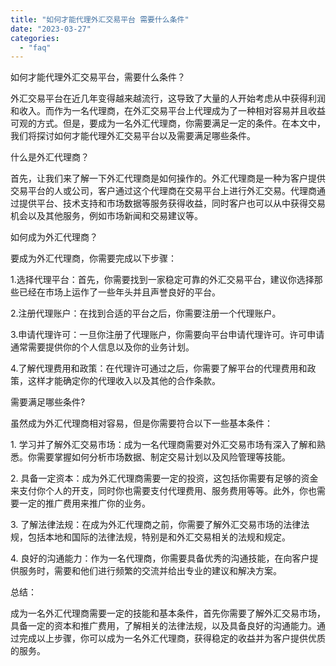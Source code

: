 ```yaml
---
title: "如何才能代理外汇交易平台 需要什么条件"
date: "2023-03-27"
categories: 
  - "faq"
---
```


如何才能代理外汇交易平台，需要什么条件？

外汇交易平台在近几年变得越来越流行，这导致了大量的人开始考虑从中获得利润和收入。而作为一名代理商，在外汇交易平台上代理成为了一种相对容易并且收益可观的方式。但是，要成为一名外汇代理商，你需要满足一定的条件。在本文中，我们将探讨如何才能代理外汇交易平台以及需要满足哪些条件。

什么是外汇代理商？

首先，让我们来了解一下外汇代理商是如何操作的。外汇代理商是一种为客户提供交易平台的人或公司，客户通过这个代理商在交易平台上进行外汇交易。代理商通过提供平台、技术支持和市场数据等服务获得收益，同时客户也可以从中获得交易机会以及其他服务，例如市场新闻和交易建议等。

如何成为外汇代理商？

要成为外汇代理商，你需要完成以下步骤：

1.选择代理平台：首先，你需要找到一家稳定可靠的外汇交易平台，建议你选择那些已经在市场上运作了一些年头并且声誉良好的平台。

2.注册代理账户：在找到合适的平台之后，你需要注册一个代理账户。

3.申请代理许可：一旦你注册了代理账户，你需要向平台申请代理许可。许可申请通常需要提供你的个人信息以及你的业务计划。

4.了解代理费用和政策：在代理许可通过之后，你需要了解平台的代理费用和政策，这样才能确定你的代理收入以及其他的合作条款。

需要满足哪些条件?

虽然成为外汇代理商相对容易，但是你需要符合以下一些基本条件：

1\. 学习并了解外汇交易市场：成为一名代理商需要对外汇交易市场有深入了解和熟悉。你需要掌握如何分析市场数据、制定交易计划以及风险管理等技能。

2\. 具备一定资本：成为外汇代理商需要一定的投资，这包括你需要有足够的资金来支付你个人的开支，同时你也需要支付代理费用、服务费用等等。此外，你也需要一定的推广费用来推广你的业务。

3\. 了解法律法规：在成为外汇代理商之前，你需要了解外汇交易市场的法律法规，包括本地和国际的法律法规，特别是和外汇交易相关的法规和规定。

4\. 良好的沟通能力：作为一名代理商，你需要具备优秀的沟通技能，在向客户提供服务时，需要和他们进行频繁的交流并给出专业的建议和解决方案。

总结：

成为一名外汇代理商需要一定的技能和基本条件，首先你需要了解外汇交易市场，具备一定的资本和推广费用，了解相关的法律法规，以及具备良好的沟通能力。通过完成以上步骤，你可以成为一名外汇代理商，获得稳定的收益并为客户提供优质的服务。
